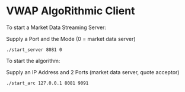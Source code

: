 # VWAP AlgoRithmic Client

To start a Market Data Streaming Server:

Supply a Port and the Mode (0 = market data server)

```
./start_server 8081 0
```

To start the algorithm:

Supply an IP Address and 2 Ports (market data server, quote acceptor)

```
./start_arc 127.0.0.1 8081 9091
```
